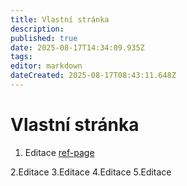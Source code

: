 ```yaml
---
title: Vlastní stránka
description: 
published: true
date: 2025-08-17T14:34:09.935Z
tags: 
editor: markdown
dateCreated: 2025-08-17T08:43:11.648Z
---
```


# Vlastní stránka

1. Editace
[ref-page](./ref-page)

2.Editace
3.Editace
4.Editace
5.Editace